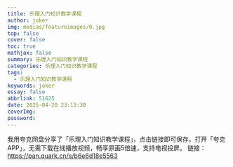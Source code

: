```yaml
---
title: 乐理入门知识教学课程
author: joker
img: medias/featureimages/0.jpg
top: false
cover: false
toc: true
mathjax: false
summary: 乐理入门知识教学课程
categories: 乐理入门知识教学课程
tags:
  - 乐理入门知识教学课程
keywords: joker
essay: false
abbrlink: 51625
date: 2025-04-20 23:13:30
coverImg:
password:
---
```


我用夸克网盘分享了「乐理入门知识教学课程」，点击链接即可保存。打开「夸克APP」，无需下载在线播放视频，畅享原画5倍速，支持电视投屏。
链接：https://pan.quark.cn/s/b6e6d18e5563
